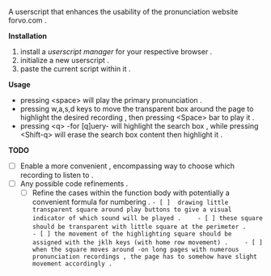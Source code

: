 A userscript that enhances the usability of the pronunciation website forvo.com .

**Installation**

1.   install a _userscript manager_ for your respective browser .
2.   initialize a new userscript .
3.   paste the current script within it .

**Usage**

*   pressing \<space\> will play the primary pronunciation .
*   pressing w,a,s,d keys to move the transparent box around the page to highlight the desired recording , then pressing \<Space\> bar to play it .
*   pressing \<q\> -for [q]uery- will highlight the search box , while pressing \<Shift-q\> will erase the search box content then highlight it .

**TODO**
- [ ]  Enable a more convenient , encompassing way to choose which recording to listen to .
- [ ]  Any possible code refinements .
    - [ ] Refine the cases within the function body with potentially a convenient formula for numbering .
``- [ ]  drawing little transparent square around play buttons to give a visual indicator of which sound will be played .``
``    - [ ] these square should be transparent with little square at the perimeter .``
``    - [ ] the movement of the highlighting square should be assigned with the jklh keys (with home row movement) .``
``    - [ ] when the square moves around -on long pages with numerous pronunciation recordings , the page has to somehow have slight movement accordingly .``
